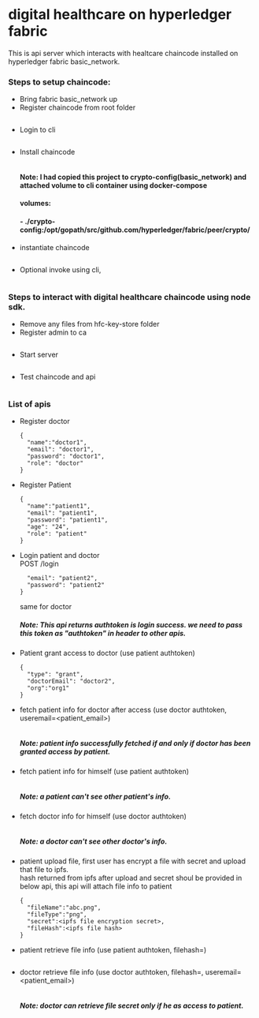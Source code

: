 # digital healthcare on hyperledger fabric
This is api server which interacts with healtcare chaincode installed on hyperledger fabric basic_network.

### Steps to setup chaincode:
* Bring fabric basic_network up  
* Register chaincode from root folder  
  ```CORE_CHAINCODE_ID_NAME="healthcare:v0" npm start -- --peer.address localhost:7052
  ```
* Login to cli  
  ```docker exec -it cli bash
  ```
* Install chaincode  
  ```peer chaincode install -n healthcare -v v0 -l node --cafile /etc/hyperledger/configtx/ -p /opt/gopath/src/github.com/hyperledger/fabric/peer/crypto/digital_health_fabric/
  ```
  #### Note: I had copied this project to crypto-config(basic_network) and attached volume to cli container using docker-compose
  ####       volumes: 
  ####          - ./crypto-config:/opt/gopath/src/github.com/hyperledger/fabric/peer/crypto/
* instantiate chaincode  
  ```peer chaincode instantiate -o orderer.example.com:7050 -C mychannel -n healthcare -l node -v v0 -c '{"args":["init"]}'
  ```
* Optional invoke using cli,
  ```peer chaincode invoke -o orderer.example.com:7050 -C mychannel -n healthcare -c '{"Args":["registerPatient","patient5","20"]}'
  ```
  
### Steps to interact with digital healthcare chaincode using node sdk.
* Remove any files from hfc-key-store folder
* Register admin to ca  
  ```node enrollAdmin.js
  ```
* Start server  
  ```node server.js
  ```
* Test chaincode and api  
  ```npm run test
  ```
  
### List of apis
* Register doctor  
  ``` POST /register  
  {
    "name":"doctor1",
    "email": "doctor1",
    "password": "doctor1",
    "role": "doctor"
  }
  ```
* Register Patient  
  ``` POST /register  
  {
    "name":"patient1",
    "email": "patient1",
    "password": "patient1",
    "age": "24",
    "role": "patient"
  }
  ```
* Login patient and doctor  
  POST /login
  ```{
    "email": "patient2",
    "password": "patient2"
  }
  ```
  same for doctor  
  ##### Note: This api returns authtoken is login success. we need to pass this token as "authtoken" in header to other apis.  
* Patient grant access to doctor (use patient authtoken)  
  ```POST /modifyAccess  
  {
    "type": "grant",
    "doctorEmail": "doctor2",
    "org":"org1"
  }
  ```
* fetch patient info for doctor after access (use doctor authtoken, useremail=<patient_email>)  
   ```GET /getPatientInfo  
   ```
   ##### Note: patient info successfully fetched if and only if doctor has been granted access by patient.
* fetch patient info for himself (use patient authtoken)  
  ```GET /getPatientInfo  
  ``````
  ##### Note: a patient can't see other patient's info.
* fetch doctor info for himself (use doctor authtoken)  
  ```GET /getDoctorInfo  
  ```
  ##### Note: a doctor can't see other doctor's info.
* patient upload file, first user has encrypt a file with secret and upload that file to ipfs.  
  hash returned from ipfs after upload and secret shoul be provided in below api, this api will attach file info to patient  
  ```POST /addFile  
  {
    "fileName":"abc.png", 
    "fileType":"png", 
    "secret":<ipfs file encryption secret>, 
    "fileHash":<ipfs file hash>
  }
  ```
* patient retrieve file info (use patient authtoken, filehash=<ipfs file hash>)  
  ```GET /getFileSecret  
  ```
* doctor retrieve file info (use doctor authtoken, filehash=<ipfs file hash>, useremail=<patient_email>)  
  ```GET /getFileSecret  
  ```
  ##### Note: doctor can retrieve file secret only if he as access to patient.  

  
